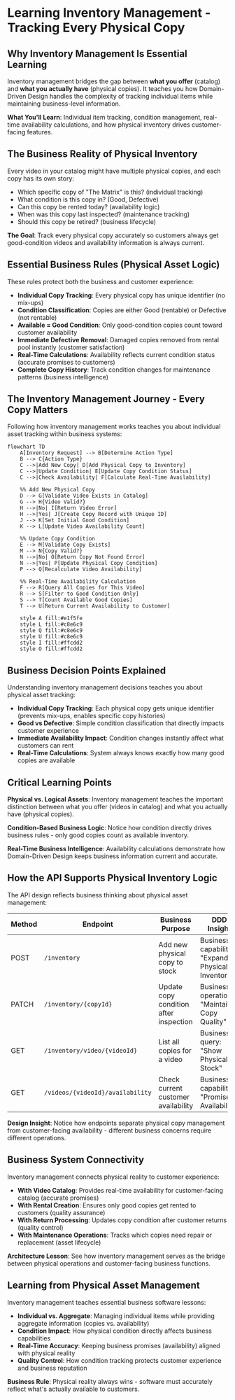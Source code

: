 # Learning Inventory Management - Tracking Every Physical Copy

## Why Inventory Management Is Essential Learning

Inventory management bridges the gap between **what you offer** (catalog) and **what you actually have** (physical copies). It teaches you how Domain-Driven Design handles the complexity of tracking individual items while maintaining business-level information.

**What You'll Learn**: Individual item tracking, condition management, real-time availability calculations, and how physical inventory drives customer-facing features.

## The Business Reality of Physical Inventory

Every video in your catalog might have multiple physical copies, and each copy has its own story:

- Which specific copy of "The Matrix" is this? (individual tracking)
- What condition is this copy in? (Good, Defective)
- Can this copy be rented today? (availability logic)
- When was this copy last inspected? (maintenance tracking)
- Should this copy be retired? (business lifecycle)

**The Goal**: Track every physical copy accurately so customers always get good-condition videos and availability information is always current.

## Essential Business Rules (Physical Asset Logic)

These rules protect both the business and customer experience:

- **Individual Copy Tracking**: Every physical copy has unique identifier (no mix-ups)
- **Condition Classification**: Copies are either Good (rentable) or Defective (not rentable)
- **Available = Good Condition**: Only good-condition copies count toward customer availability
- **Immediate Defective Removal**: Damaged copies removed from rental pool instantly (customer satisfaction)
- **Real-Time Calculations**: Availability reflects current condition status (accurate promises to customers)
- **Complete Copy History**: Track condition changes for maintenance patterns (business intelligence)

## The Inventory Management Journey - Every Copy Matters

Following how inventory management works teaches you about individual asset tracking within business systems:

```mermaid
flowchart TD
    A[Inventory Request] --> B[Determine Action Type]
    B --> C{Action Type}
    C -->|Add New Copy| D[Add Physical Copy to Inventory]
    C -->|Update Condition| E[Update Copy Condition Status]
    C -->|Check Availability| F[Calculate Real-Time Availability]

    %% Add New Physical Copy
    D --> G[Validate Video Exists in Catalog]
    G --> H{Video Valid?}
    H -->|No| I[Return Video Error]
    H -->|Yes| J[Create Copy Record with Unique ID]
    J --> K[Set Initial Good Condition]
    K --> L[Update Video Availability Count]

    %% Update Copy Condition
    E --> M[Validate Copy Exists]
    M --> N{Copy Valid?}
    N -->|No| O[Return Copy Not Found Error]
    N -->|Yes| P[Update Physical Copy Condition]
    P --> Q[Recalculate Video Availability]

    %% Real-Time Availability Calculation
    F --> R[Query All Copies for This Video]
    R --> S[Filter to Good Condition Only]
    S --> T[Count Available Good Copies]
    T --> U[Return Current Availability to Customer]

    style A fill:#e1f5fe
    style L fill:#c8e6c9
    style Q fill:#c8e6c9
    style U fill:#c8e6c9
    style I fill:#ffcdd2
    style O fill:#ffcdd2
```

## Business Decision Points Explained

Understanding inventory management decisions teaches you about physical asset tracking:

- **Individual Copy Tracking**: Each physical copy gets unique identifier (prevents mix-ups, enables specific copy histories)
- **Good vs Defective**: Simple condition classification that directly impacts customer experience
- **Immediate Availability Impact**: Condition changes instantly affect what customers can rent
- **Real-Time Calculations**: System always knows exactly how many good copies are available

## Critical Learning Points

**Physical vs. Logical Assets**: Inventory management teaches the important distinction between what you offer (videos in catalog) and what you actually have (physical copies).

**Condition-Based Business Logic**: Notice how condition directly drives business rules - only good copies count as available inventory.

**Real-Time Business Intelligence**: Availability calculations demonstrate how Domain-Driven Design keeps business information current and accurate.

## How the API Supports Physical Inventory Logic

The API design reflects business thinking about physical asset management:

| Method | Endpoint                         | Business Purpose                       | DDD Insight                                      |
| ------ | -------------------------------- | -------------------------------------- | ------------------------------------------------ |
| POST   | `/inventory`                     | Add new physical copy to stock         | Business capability: "Expand Physical Inventory" |
| PATCH  | `/inventory/{copyId}`            | Update copy condition after inspection | Business operation: "Maintain Copy Quality"      |
| GET    | `/inventory/video/{videoId}`     | List all copies for a video            | Business query: "Show Physical Stock"            |
| GET    | `/videos/{videoId}/availability` | Check current customer availability    | Business capability: "Promise Availability"      |

**Design Insight**: Notice how endpoints separate physical copy management from customer-facing availability - different business concerns require different operations.

## Business System Connectivity

Inventory management connects physical reality to customer experience:

- **With Video Catalog**: Provides real-time availability for customer-facing catalog (accurate promises)
- **With Rental Creation**: Ensures only good copies get rented to customers (quality assurance)
- **With Return Processing**: Updates copy condition after customer returns (quality control)
- **With Maintenance Operations**: Tracks which copies need repair or replacement (asset lifecycle)

**Architecture Lesson**: See how inventory management serves as the bridge between physical operations and customer-facing business functions.

## Learning from Physical Asset Management

Inventory management teaches essential business software lessons:

- **Individual vs. Aggregate**: Managing individual items while providing aggregate information (copies vs. availability)
- **Condition Impact**: How physical condition directly affects business capabilities
- **Real-Time Accuracy**: Keeping business promises (availability) aligned with physical reality
- **Quality Control**: How condition tracking protects customer experience and business reputation

**Business Rule**: Physical reality always wins - software must accurately reflect what's actually available to customers.
